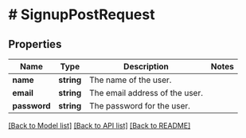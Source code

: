 # # SignupPostRequest

## Properties

Name | Type | Description | Notes
------------ | ------------- | ------------- | -------------
**name** | **string** | The name of the user. |
**email** | **string** | The email address of the user. |
**password** | **string** | The password for the user. |

[[Back to Model list]](../../README.md#models) [[Back to API list]](../../README.md#endpoints) [[Back to README]](../../README.md)
